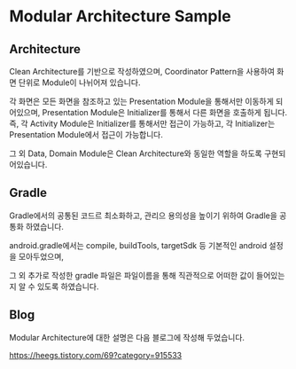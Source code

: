 # Modular Architecture Sample


## Architecture 
Clean Architecture를 기반으로 작성하였으며, Coordinator Pattern을 사용하여 화면 단위로 Module이 나뉘어져 있습니다.


각 화면은 모든 화면을 참조하고 있는 Presentation Module을 통해서만 이동하게 되어있으며, Presentation Module은 Initializer를 통해서 다른 화면을 호출하게 됩니다.
즉, 각 Activity Module은 Initializer를 통해서만 접근이 가능하고, 각 Initializer는 Presentation Module에서 접근이 가능합니다.



그 외 Data, Domain Module은 Clean Architecture와 동일한 역할을 하도록 구현되어있습니다.

## Gradle
Gradle에서의 공통된 코드르 최소화하고, 관리으 용의성을 높이기 위하여 Gradle을 공통화 하였습니다.

android.gradle에서는 compile, buildTools, targetSdk 등 기본적인 android 설정을 모아두었으며,

그 외 추가로 작성한 gradle 파일은 파일이름을 통해 직관적으로 어떠한 값이 들어있는지 알 수 있도록 하였습니다.

## Blog
Modular Architecture에 대한 설명은 다음 블로그에 작성해 두었습니다.

<https://heegs.tistory.com/69?category=915533>
